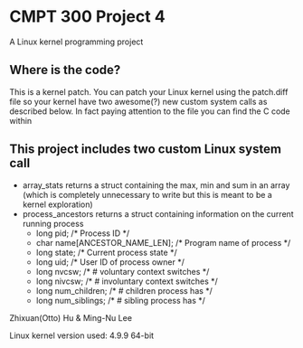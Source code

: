 # CMPT 300 Project 4

A Linux kernel programming project

## Where is the code?
This is a kernel patch. You can patch your Linux kernel using the patch.diff file so your kernel have two awesome(?) new  custom system calls as described below. In fact paying attention to the file you can find the C code within

## This project includes two custom Linux system call
- array_stats
returns a struct containing the max, min and sum in an array
(which is completely unnecessary to write but this is meant to be a kernel exploration)
- process_ancestors
returns a struct containing information on the current running process
	* long pid; /* Process ID */
	* char name[ANCESTOR_NAME_LEN]; /* Program name of process */
	* long state; /* Current process state */
	* long uid; /* User ID of process owner */
	* long nvcsw; /* # voluntary context switches */
	* long nivcsw; /* # involuntary context switches */
	* long num_children; /* # children process has */
	* long num_siblings; /* # sibling process has */

Zhixuan(Otto) Hu & Ming-Nu Lee



Linux kernel version used: 4.9.9
64-bit


